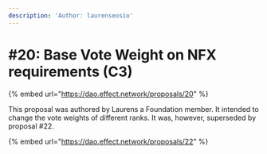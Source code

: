```yaml
---
description: 'Author: laurenseosio'
---
```


# \#20: Base Vote Weight on NFX requirements \(C3\)



{% embed url="https://dao.effect.network/proposals/20" %}

This proposal was authored by Laurens a Foundation member. It intended to change the vote weights of different ranks. It was, however, superseded by proposal \#22.

{% embed url="https://dao.effect.network/proposals/22" %}



